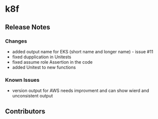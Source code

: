 # k8f 
## Release Notes
### Changes
- added output name for EKS (short name and longer name) - issue #11
- fixed dupplication in Unitests
- fixed assume role Assertion in the code
- added Unitest to new functions
### Known Issues
- version output for AWS needs improvment and can show wierd and unconsistent output
## Contributors
<!-- ## Bugfix -->
<!-- ## Braking changes -->     
